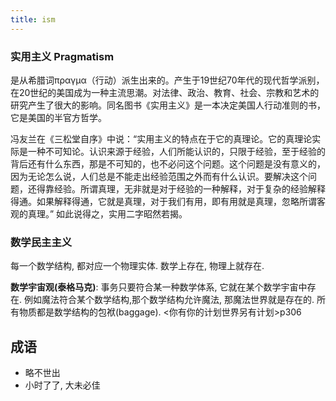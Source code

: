 ```yaml
---
title: ism
---
```


### 实用主义 Pragmatism

是从希腊词πραγμα（行动）派生出来的。产生于19世纪70年代的现代哲学派别，在20世纪的美国成为一种主流思潮。对法律、政治、教育、社会、宗教和艺术的研究产生了很大的影响。同名图书《实用主义》是一本决定美国人行动准则的书，它是美国的半官方哲学。

冯友兰在《三松堂自序》中说：“实用主义的特点在于它的真理论。它的真理论实际是一种不可知论。认识来源于经验，人们所能认识的，只限于经验，至于经验的背后还有什么东西，那是不可知的，也不必问这个问题。这个问题是没有意义的，因为无论怎么说，人们总是不能走出经验范围之外而有什么认识。要解决这个问题，还得靠经验。所谓真理，无非就是对于经验的一种解释，对于复杂的经验解释得通。如果解释得通，它就是真理，对于我们有用，即有用就是真理，忽略所谓客观的真理。” 如此说得之，实用二字昭然若揭。


### 数学民主主义

每一个数学结构, 都对应一个物理实体. 数学上存在, 物理上就存在.

**数学宇宙观(泰格马克)**: 事务只要符合某一种数学体系, 它就在某个数学宇宙中存在. 例如魔法符合某个数学结构,那个数学结构允许魔法, 那魔法世界就是存在的. 所有物质都是数学结构的包袱(baggage). <你有你的计划世界另有计划>p306


## 成语 

- 略不世出
- 小时了了, 大未必佳